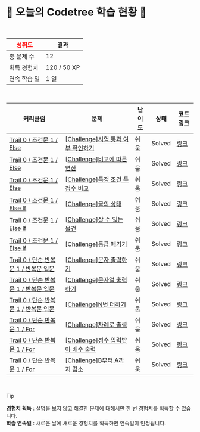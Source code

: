 # 🌲 오늘의 Codetree 학습 현황 🌲

<br />

| <span style="color:red;display:block;text-align:center;"> **성취도**</span> | 결과 |
|---|---|
| 총 문제 수 | 12 |
| 획득 경험치 | 120 / 50 XP |
| 연속 학습 일 | 1 일 |

<br />

|커리큘럼|문제|난이도|상태|코드 링크|
|---|---|---|---|---|
|[Trail 0 / 조건문 1 / Else](https://www.codetree.ai/trail-info/codetree-101/)|[[Challenge]시험 통과 여부 확인하기](https://www.codetree.ai/trails/complete/curated-cards/nl-pre-else-1/)|쉬움|Solved|[링크](https://github.com/Blac3-Panda/python-study/blob/main/250826/%EC%8B%9C%ED%97%98%20%ED%86%B5%EA%B3%BC%20%EC%97%AC%EB%B6%80%20%ED%99%95%EC%9D%B8%ED%95%98%EA%B8%B0/verify-test-passed.py)|
|[Trail 0 / 조건문 1 / Else](https://www.codetree.ai/trail-info/codetree-101/)|[[Challenge]비교에 따른 연산](https://www.codetree.ai/trails/complete/curated-cards/nl-pre-else-2/)|쉬움|Solved|[링크](https://github.com/Blac3-Panda/python-study/blob/main/250826/%EB%B9%84%EA%B5%90%EC%97%90%20%EB%94%B0%EB%A5%B8%20%EC%97%B0%EC%82%B0/operation-based-on-comparison.py)|
|[Trail 0 / 조건문 1 / Else](https://www.codetree.ai/trail-info/codetree-101/)|[[Challenge]특정 조건 두 정수 비교](https://www.codetree.ai/trails/complete/curated-cards/nl-pre-else-3/)|쉬움|Solved|[링크](https://github.com/Blac3-Panda/python-study/blob/main/250826/%ED%8A%B9%EC%A0%95%20%EC%A1%B0%EA%B1%B4%20%EB%91%90%20%EC%A0%95%EC%88%98%20%EB%B9%84%EA%B5%90/specific-comparison-of-two-natural-numbers.py)|
|[Trail 0 / 조건문 1 / Else If](https://www.codetree.ai/trail-info/codetree-101/)|[[Challenge]물의 상태](https://www.codetree.ai/trails/complete/curated-cards/nl-pre-else-if-1/)|쉬움|Solved|[링크](https://github.com/Blac3-Panda/python-study/blob/main/250826/%EB%AC%BC%EC%9D%98%20%EC%83%81%ED%83%9C/state-of-water.py)|
|[Trail 0 / 조건문 1 / Else If](https://www.codetree.ai/trail-info/codetree-101/)|[[Challenge]살 수 있는 물건](https://www.codetree.ai/trails/complete/curated-cards/nl-pre-else-if-2/)|쉬움|Solved|[링크](https://github.com/Blac3-Panda/python-study/blob/main/250826/%EC%82%B4%20%EC%88%98%20%EC%9E%88%EB%8A%94%20%EB%AC%BC%EA%B1%B4/things-able-to-buy.py)|
|[Trail 0 / 조건문 1 / Else If](https://www.codetree.ai/trail-info/codetree-101/)|[[Challenge]등급 매기기](https://www.codetree.ai/trails/complete/curated-cards/nl-pre-else-if-3/)|쉬움|Solved|[링크](https://github.com/Blac3-Panda/python-study/blob/main/250826/%EB%93%B1%EA%B8%89%20%EB%A7%A4%EA%B8%B0%EA%B8%B0/ranking.py)|
|[Trail 0 / 단순 반복문 1 / 반복문 입문](https://www.codetree.ai/trail-info/codetree-101/)|[[Challenge]문자 출력하기](https://www.codetree.ai/trails/complete/curated-cards/nl-pre-loop-basics-1/)|쉬움|Solved|[링크](https://github.com/Blac3-Panda/python-study/blob/main/250826/%EB%AC%B8%EC%9E%90%20%EC%B6%9C%EB%A0%A5%ED%95%98%EA%B8%B0/print-text.py)|
|[Trail 0 / 단순 반복문 1 / 반복문 입문](https://www.codetree.ai/trail-info/codetree-101/)|[[Challenge]문자열 출력하기](https://www.codetree.ai/trails/complete/curated-cards/nl-pre-loop-basics-2/)|쉬움|Solved|[링크](https://github.com/Blac3-Panda/python-study/blob/main/250826/%EB%AC%B8%EC%9E%90%EC%97%B4%20%EC%B6%9C%EB%A0%A5%ED%95%98%EA%B8%B0/print-string.py)|
|[Trail 0 / 단순 반복문 1 / 반복문 입문](https://www.codetree.ai/trail-info/codetree-101/)|[[Challenge]N번 더하기](https://www.codetree.ai/trails/complete/curated-cards/nl-pre-loop-basics-3/)|쉬움|Solved|[링크](https://github.com/Blac3-Panda/python-study/blob/main/250826/N%EB%B2%88%20%EB%8D%94%ED%95%98%EA%B8%B0/add-n-times.py)|
|[Trail 0 / 단순 반복문 1 / For](https://www.codetree.ai/trail-info/codetree-101/)|[[Challenge]차례로 출력](https://www.codetree.ai/trails/complete/curated-cards/nl-pre-for-1/)|쉬움|Solved|[링크](https://github.com/Blac3-Panda/python-study/blob/main/250826/%EC%B0%A8%EB%A1%80%EB%A1%9C%20%EC%B6%9C%EB%A0%A5/print-in-order.py)|
|[Trail 0 / 단순 반복문 1 / For](https://www.codetree.ai/trail-info/codetree-101/)|[[Challenge]정수 입력받아 배수 출력](https://www.codetree.ai/trails/complete/curated-cards/nl-pre-for-2/)|쉬움|Solved|[링크](https://github.com/Blac3-Panda/python-study/blob/main/250826/%EC%A0%95%EC%88%98%20%EC%9E%85%EB%A0%A5%EB%B0%9B%EC%95%84%20%EB%B0%B0%EC%88%98%20%EC%B6%9C%EB%A0%A5/print-multiple-of-input.py)|
|[Trail 0 / 단순 반복문 1 / For](https://www.codetree.ai/trail-info/codetree-101/)|[[Challenge]B부터 A까지 감소](https://www.codetree.ai/trails/complete/curated-cards/nl-pre-for-3/)|쉬움|Solved|[링크](https://github.com/Blac3-Panda/python-study/blob/main/250826/B%EB%B6%80%ED%84%B0%20A%EA%B9%8C%EC%A7%80%20%EA%B0%90%EC%86%8C/dec-from-b-to-a.py)|


<br />

> [!TIP]
> **경험치 획득** : 설명을 보지 않고 해결한 문제에 대해서만 한 번 경험치를 획득할 수 있습니다.  
> **학습 연속일** : 새로운 날에 새로운 경험치를 획득하면 연속일이 인정됩니다.


